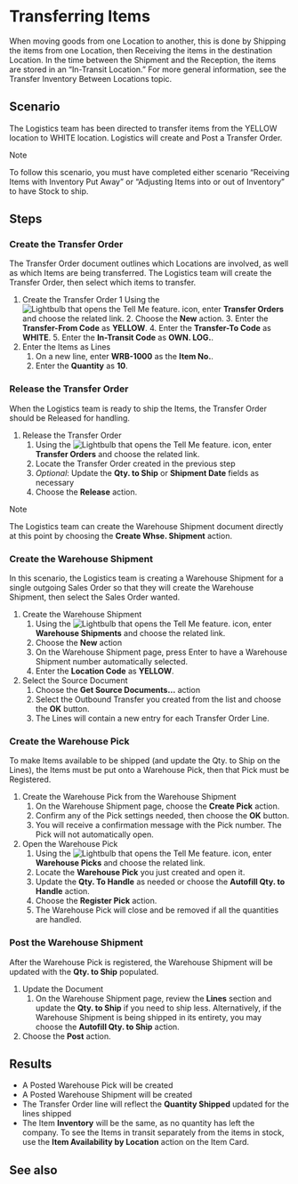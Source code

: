 # Transferring Items
When moving goods from one Location to another, this is done by Shipping the items from one Location, then Receiving the items in the destination Location. In the time between the Shipment and the Reception, the items are stored in an “In-Transit Location.” For more general information, see the Transfer Inventory Between Locations topic.

## Scenario
The Logistics team has been directed to transfer items from the YELLOW location to WHITE location. Logistics will create and Post a Transfer Order.

> [!NOTE]
> To follow this scenario, you must have completed either scenario “Receiving Items with Inventory Put Away” or “Adjusting Items into or out of Inventory” to have Stock to ship.

## Steps
### Create the Transfer Order
The Transfer Order document outlines which Locations are involved, as well as which Items are being transferred. The Logistics team will create the Transfer Order, then select which items to transfer.

1. Create the Transfer Order
	1 Using the ![Lightbulb that opens the Tell Me feature.](../media/ui-search/search_small.png "Tell me what you want to do") icon, enter **Transfer Orders** and choose the related link.
	2. Choose the **New** action.
	3. Enter the **Transfer-From Code** as **YELLOW**.
	4. Enter the **Transfer-To Code** as **WHITE**.
	5. Enter the **In-Transit Code** as **OWN. LOG.**. 
2. Enter the Items as Lines
	1. On a new line, enter **WRB-1000** as the **Item No.**. 
	2. Enter the **Quantity** as **10**.

### Release the Transfer Order
When the Logistics team is ready to ship the Items, the Transfer Order should be Released for handling.

1. Release the Transfer Order
	1. Using the ![Lightbulb that opens the Tell Me feature.](../media/ui-search/search_small.png "Tell me what you want to do") icon, enter **Transfer Orders** and choose the related link.
	2. Locate the Transfer Order created in the previous step
	3. *Optional*: Update the **Qty. to Ship** or **Shipment Date** fields as necessary
	4. Choose the **Release** action. 

> [!NOTE]
> The Logistics team can create the Warehouse Shipment document directly at this point by choosing the **Create Whse. Shipment** action.

### Create the Warehouse Shipment
In this scenario, the Logistics team is creating a Warehouse Shipment for a single outgoing Sales Order so that they will create the Warehouse Shipment, then select the Sales Order wanted.

1. Create the Warehouse Shipment
	1. Using the ![Lightbulb that opens the Tell Me feature.](../media/ui-search/search_small.png "Tell me what you want to do") icon, enter **Warehouse Shipments** and choose the related link.
	2. Choose the **New** action
	3. On the Warehouse Shipment page, press Enter to have a Warehouse Shipment number automatically selected.
	4. Enter the **Location Code** as **YELLOW**.
2.  Select the Source Document
	1. Choose the **Get Source Documents…** action
	2. Select the Outbound Transfer you created from the list and choose the **OK** button.
	3. The Lines will contain a new entry for each Transfer Order Line.

### Create the Warehouse Pick
To make Items available to be shipped (and update the Qty. to Ship on the Lines), the Items must be put onto a Warehouse Pick, then that Pick must be Registered.

1. Create the Warehouse Pick from the Warehouse Shipment
	1. On the Warehouse Shipment page, choose the **Create Pick** action.
	2. Confirm any of the Pick settings needed, then choose the **OK** button.
	3. You will receive a confirmation message with the Pick number. The Pick will not automatically open.
2. Open the Warehouse Pick
	1. Using the ![Lightbulb that opens the Tell Me feature.](../media/ui-search/search_small.png "Tell me what you want to do") icon, enter **Warehouse Picks** and choose the related link.
	2. Locate the **Warehouse Pick** you just created and open it.
	3. Update the **Qty. To Handle** as needed or choose the **Autofill Qty. to Handle** action.
	4. Choose the **Register Pick** action.
	5. The Warehouse Pick will close and be removed if all the quantities are handled.

### Post the Warehouse Shipment
After the Warehouse Pick is registered, the Warehouse Shipment will be updated with the **Qty. to Ship** populated.

1. Update the Document
	1. On the Warehouse Shipment page, review the **Lines** section and update the **Qty. to Ship** if you need to ship less. Alternatively, if the Warehouse Shipment is being shipped in its entirety, you may choose the **Autofill Qty. to Ship** action.
2. Choose the **Post** action.

## Results

- A Posted Warehouse Pick will be created    
- A Posted Warehouse Shipment will be created    
- The Transfer Order line will reflect the **Quantity Shipped** updated for the lines shipped    
- The Item **Inventory**  will be the same, as no quantity has left the company. To see the Items in transit separately from the items in stock, use the **Item Availability by Location** action on the Item Card.

## See also
